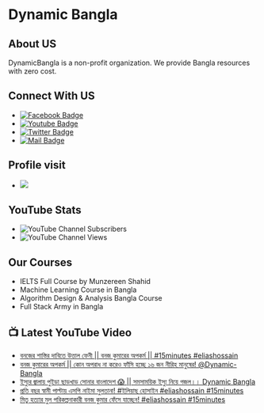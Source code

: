 # Dynamic Bangla 
## About US
DynamicBangla is a non-profit organization. We provide Bangla resources with zero cost. 
## Connect With US
- [![Facebook Badge](https://img.shields.io/badge/Facebook-1877F2?style=for-the-badge&logo=facebook&logoColor=white)](https://www.facebook.com/DynamicLearnerBangla)
- [![Youtube Badge](https://img.shields.io/badge/YouTube-FF0000?style=for-the-badge&logo=youtube&logoColor=white)](https://www.youtube.com/channel/UCoPrqgPJKtJMP0PZCDFjDqA)
- [![Twitter Badge](https://img.shields.io/badge/Twitter-1DA1F2?style=for-the-badge&logo=twitter&logoColor=white)](https://twitter.com/DynamicBangla) 
- [![Mail Badge](https://img.shields.io/badge/Gmail-D14836?style=for-the-badge&logo=gmail&logoColor=white)](mailto:DynamicBangla@yahoo.com)


## Profile visit
- ![](https://komarev.com/ghpvc/?username=DynamicBangla&label=PROFILE+VIEWS)
## YouTube Stats
- ![YouTube Channel Subscribers](https://img.shields.io/youtube/channel/subscribers/UCoPrqgPJKtJMP0PZCDFjDqA?style=social)
- ![YouTube Channel Views](https://img.shields.io/youtube/channel/views/UCoPrqgPJKtJMP0PZCDFjDqA?style=social)
## Our Courses
- IELTS Full Course by Munzereen Shahid
- Machine Learning Course in Bangla
- Algorithm Design & Analysis Bangla Course
- Full Stack Army in Bangla



## 📺 Latest YouTube Video
<!-- BLOG-POST-LIST:START -->
- [বনজের শাস্তির দাবিতে উত্তাল ফেনী || বনজ কুমারের অপকর্ম || #15minutes #eliashossain](https://www.youtube.com/watch?v=txSdqncAvMs)
- [বনজ কুমারের অপকর্ম || কোন অপরাধ না করেও ফাঁসি হচ্ছে ১৬ জন নীরিহ মানুষের! @Dynamic-Bangla](https://www.youtube.com/watch?v=yYYLl6G3aZo)
- [ইস্যুর জ্বালায় পুইড়া ছাড়খাড় সোনার বাংলাদেশ 😱 || সমসাময়িক ইস্যু নিয়ে গজল।। Dynamic Bangla](https://www.youtube.com/watch?v=3g8UK4MW5Do)
- [প্রতি বছর স্বামী পাল্টায় এসপি নাইমা সুলতানা! #ইলিয়াছ হোসাইন  #eliashossain    #15minutes](https://www.youtube.com/watch?v=WUiMN0RlVIk)
- [মিতু হত্যার মুল পরিকল্পনাকারী বনজ কুমার ফেঁসে যাচ্ছেন! #eliashossain #15minutes](https://www.youtube.com/watch?v=r1qEM_FkT0s)
<!-- BLOG-POST-LIST:END -->

